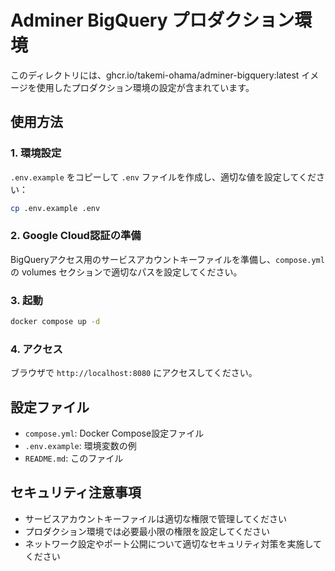 # Adminer BigQuery プロダクション環境

このディレクトリには、ghcr.io/takemi-ohama/adminer-bigquery:latest イメージを使用したプロダクション環境の設定が含まれています。

## 使用方法

### 1. 環境設定

`.env.example` をコピーして `.env` ファイルを作成し、適切な値を設定してください：

```bash
cp .env.example .env
```

### 2. Google Cloud認証の準備

BigQueryアクセス用のサービスアカウントキーファイルを準備し、`compose.yml` の volumes セクションで適切なパスを設定してください。

### 3. 起動

```bash
docker compose up -d
```

### 4. アクセス

ブラウザで `http://localhost:8080` にアクセスしてください。

## 設定ファイル

- `compose.yml`: Docker Compose設定ファイル
- `.env.example`: 環境変数の例
- `README.md`: このファイル

## セキュリティ注意事項

- サービスアカウントキーファイルは適切な権限で管理してください
- プロダクション環境では必要最小限の権限を設定してください
- ネットワーク設定やポート公開について適切なセキュリティ対策を実施してください